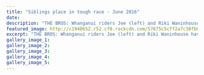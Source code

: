 ```yaml
---
title: "Siblings place in tough race - June 2016"
date: 
description: "THE BROS: Whanganui riders Joe (left) and Riki Waninhouse have placed in their respective grades in the Central Cross Country Series, Wanganui Chronicle article on 15/6/16..."
featured_image: http://c1940652.r52.cf0.rackcdn.com/57675c5cff2a7c38fb000032/Joe-Wainhouse.-Central-Cross-Country-Series-15.6-Chron.jpg
excerpt: "THE BROS: Whanganui riders Joe (left) and Riki Waninhouse have placed in their respective grades in the Central Cross Country Series."
gallery_image_1: 
gallery_image_2: 
gallery_image_3: 
gallery_image_4: 
gallery_image_5: 
---
```

